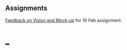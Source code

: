 ## Assignments
[Feedback on Vision and Mock-up](https://github.com/SSD2015/_/wiki/Vision%20Feedback) for 10 Feb assignment.

# [_][]

[_]: https://github.com/SSD2015/_/wiki
